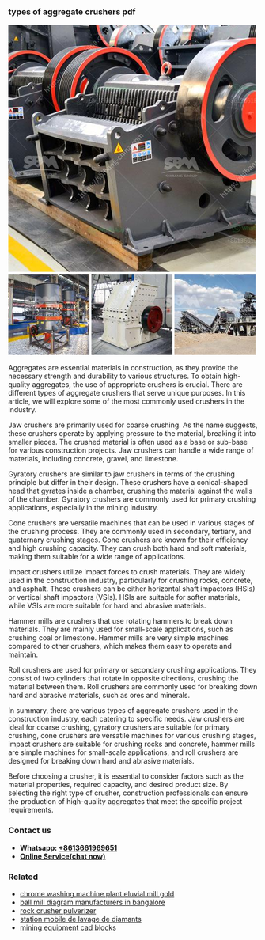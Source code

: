 <h3>types of aggregate crushers pdf</h3><img src='1708497125.jpg' alt=''><p>Aggregates are essential materials in construction, as they provide the necessary strength and durability to various structures. To obtain high-quality aggregates, the use of appropriate crushers is crucial. There are different types of aggregate crushers that serve unique purposes. In this article, we will explore some of the most commonly used crushers in the industry.</p><p>Jaw crushers are primarily used for coarse crushing. As the name suggests, these crushers operate by applying pressure to the material, breaking it into smaller pieces. The crushed material is often used as a base or sub-base for various construction projects. Jaw crushers can handle a wide range of materials, including concrete, gravel, and limestone.</p><p>Gyratory crushers are similar to jaw crushers in terms of the crushing principle but differ in their design. These crushers have a conical-shaped head that gyrates inside a chamber, crushing the material against the walls of the chamber. Gyratory crushers are commonly used for primary crushing applications, especially in the mining industry.</p><p>Cone crushers are versatile machines that can be used in various stages of the crushing process. They are commonly used in secondary, tertiary, and quaternary crushing stages. Cone crushers are known for their efficiency and high crushing capacity. They can crush both hard and soft materials, making them suitable for a wide range of applications.</p><p>Impact crushers utilize impact forces to crush materials. They are widely used in the construction industry, particularly for crushing rocks, concrete, and asphalt. These crushers can be either horizontal shaft impactors (HSIs) or vertical shaft impactors (VSIs). HSIs are suitable for softer materials, while VSIs are more suitable for hard and abrasive materials.</p><p>Hammer mills are crushers that use rotating hammers to break down materials. They are mainly used for small-scale applications, such as crushing coal or limestone. Hammer mills are very simple machines compared to other crushers, which makes them easy to operate and maintain.</p><p>Roll crushers are used for primary or secondary crushing applications. They consist of two cylinders that rotate in opposite directions, crushing the material between them. Roll crushers are commonly used for breaking down hard and abrasive materials, such as ores and minerals.</p><p>In summary, there are various types of aggregate crushers used in the construction industry, each catering to specific needs. Jaw crushers are ideal for coarse crushing, gyratory crushers are suitable for primary crushing, cone crushers are versatile machines for various crushing stages, impact crushers are suitable for crushing rocks and concrete, hammer mills are simple machines for small-scale applications, and roll crushers are designed for breaking down hard and abrasive materials.</p><p>Before choosing a crusher, it is essential to consider factors such as the material properties, required capacity, and desired product size. By selecting the right type of crusher, construction professionals can ensure the production of high-quality aggregates that meet the specific project requirements.</p><h3>Contact us</h3><ul><li><strong>Whatsapp:&nbsp;<a href="https://wa.me/8613661969651">+8613661969651</a></strong></li><li><a href="https://swt.shibang-china.com/?git&amp;zhl&amp;types of aggregate crushers pdf"><strong>Online Service(chat now)</strong></a></li></ul><h3>Related</h3><ul><li><a href='chrome washing machine plant eluvial mill gold.md'>chrome washing machine plant eluvial mill gold</a></li><li><a href='ball mill diagram manufacturers in bangalore.md'>ball mill diagram manufacturers in bangalore</a></li><li><a href='rock crusher pulverizer.md'>rock crusher pulverizer</a></li><li><a href='station mobile de lavage de diamants.md'>station mobile de lavage de diamants</a></li><li><a href='mining equipment cad blocks.md'>mining equipment cad blocks</a></li></ul>
